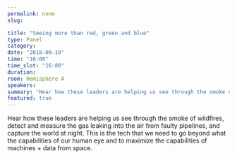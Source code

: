 ```yaml
---
permalink: none
slug:

title: "Seeing more than red, green and blue"
type: Panel
category:
date: "2018-09-19"
time: "16:00"
time_slot: "16:00"
duration:
room: Hemisphere A
speakers:
summary: "Hear how these leaders are helping us see through the smoke of wildfires, detect and measure the gas leaking into the air from faulty pipelines, and capture the world at night. This is the tech that we need to go beyond what the capabilities of our human eye and to maximize the capabilities of machines + data from space."
featured: true
---
```

Hear how these leaders are helping us see through the smoke of wildfires, detect and measure the gas leaking into the air from faulty pipelines, and capture the world at night. This is the tech that we need to go beyond what the capabilities of our human eye and to maximize the capabilities of machines + data from space.
